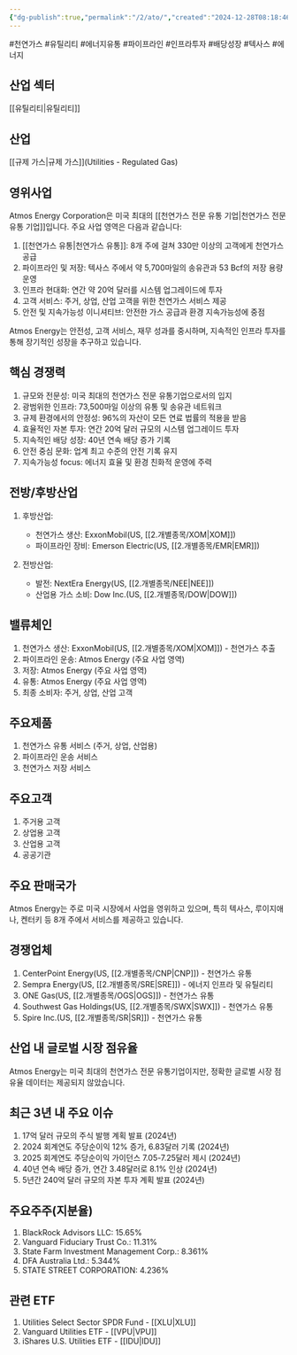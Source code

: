 ```yaml
---
{"dg-publish":true,"permalink":"/2/ato/","created":"2024-12-28T08:18:46.506+09:00","updated":"2025-07-29T21:37:04.360+09:00"}
---
```


  
#천연가스 #유틸리티 #에너지유통 #파이프라인 #인프라투자 #배당성장 #텍사스 #에너지

## 산업 섹터

[[유틸리티\|유틸리티]]

## 산업

[[규제 가스\|규제 가스]](Utilities - Regulated Gas)

## 영위사업

Atmos Energy Corporation은 미국 최대의 [[천연가스 전문 유통 기업\|천연가스 전문 유통 기업]]입니다. 주요 사업 영역은 다음과 같습니다:

1. [[천연가스 유통\|천연가스 유통]]: 8개 주에 걸쳐 330만 이상의 고객에게 천연가스 공급
2. 파이프라인 및 저장: 텍사스 주에서 약 5,700마일의 송유관과 53 Bcf의 저장 용량 운영
3. 인프라 현대화: 연간 약 20억 달러를 시스템 업그레이드에 투자
4. 고객 서비스: 주거, 상업, 산업 고객을 위한 천연가스 서비스 제공
5. 안전 및 지속가능성 이니셔티브: 안전한 가스 공급과 환경 지속가능성에 중점

Atmos Energy는 안전성, 고객 서비스, 재무 성과를 중시하며, 지속적인 인프라 투자를 통해 장기적인 성장을 추구하고 있습니다.

## 핵심 경쟁력

1. 규모와 전문성: 미국 최대의 천연가스 전문 유통기업으로서의 입지
2. 광범위한 인프라: 73,500마일 이상의 유통 및 송유관 네트워크
3. 규제 환경에서의 안정성: 96%의 자산이 모든 연료 법률의 적용을 받음
4. 효율적인 자본 투자: 연간 20억 달러 규모의 시스템 업그레이드 투자
5. 지속적인 배당 성장: 40년 연속 배당 증가 기록
6. 안전 중심 문화: 업계 최고 수준의 안전 기록 유지
7. 지속가능성 focus: 에너지 효율 및 환경 친화적 운영에 주력

## 전방/후방산업

1. 후방산업:
    
    - 천연가스 생산: ExxonMobil(US, [[2.개별종목/XOM\|XOM]])
    - 파이프라인 장비: Emerson Electric(US, [[2.개별종목/EMR\|EMR]])
    
2. 전방산업:
    
    - 발전: NextEra Energy(US, [[2.개별종목/NEE\|NEE]])
    - 산업용 가스 소비: Dow Inc.(US, [[2.개별종목/DOW\|DOW]])
    

## 밸류체인

1. 천연가스 생산: ExxonMobil(US, [[2.개별종목/XOM\|XOM]]) - 천연가스 추출
2. 파이프라인 운송: Atmos Energy (주요 사업 영역)
3. 저장: Atmos Energy (주요 사업 영역)
4. 유통: Atmos Energy (주요 사업 영역)  
5. 최종 소비자: 주거, 상업, 산업 고객

## 주요제품

1. 천연가스 유통 서비스 (주거, 상업, 산업용)
2. 파이프라인 운송 서비스
3. 천연가스 저장 서비스

## 주요고객

1. 주거용 고객
2. 상업용 고객
3. 산업용 고객
4. 공공기관

## 주요 판매국가

Atmos Energy는 주로 미국 시장에서 사업을 영위하고 있으며, 특히 텍사스, 루이지애나, 켄터키 등 8개 주에서 서비스를 제공하고 있습니다.

## 경쟁업체

1. CenterPoint Energy(US, [[2.개별종목/CNP\|CNP]]) - 천연가스 유통
2. Sempra Energy(US, [[2.개별종목/SRE\|SRE]]) - 에너지 인프라 및 유틸리티
3. ONE Gas(US, [[2.개별종목/OGS\|OGS]]) - 천연가스 유통
4. Southwest Gas Holdings(US, [[2.개별종목/SWX\|SWX]]) - 천연가스 유통
5. Spire Inc.(US, [[2.개별종목/SR\|SR]]) - 천연가스 유통

## 산업 내 글로벌 시장 점유율

Atmos Energy는 미국 최대의 천연가스 전문 유통기업이지만, 정확한 글로벌 시장 점유율 데이터는 제공되지 않았습니다.

## 최근 3년 내 주요 이슈

1. 17억 달러 규모의 주식 발행 계획 발표 (2024년)
2. 2024 회계연도 주당순이익 12% 증가, 6.83달러 기록 (2024년)
3. 2025 회계연도 주당순이익 가이던스 7.05-7.25달러 제시 (2024년)
4. 40년 연속 배당 증가, 연간 3.48달러로 8.1% 인상 (2024년)
5. 5년간 240억 달러 규모의 자본 투자 계획 발표 (2024년)

## 주요주주(지분율)

1. BlackRock Advisors LLC: 15.65%
2. Vanguard Fiduciary Trust Co.: 11.31%
3. State Farm Investment Management Corp.: 8.361%
4. DFA Australia Ltd.: 5.344%
5. STATE STREET CORPORATION: 4.236%

## 관련 ETF

1. Utilities Select Sector SPDR Fund - [[XLU\|XLU]]
2. Vanguard Utilities ETF - [[VPU\|VPU]]
3. iShares U.S. Utilities ETF - [[IDU\|IDU]]
